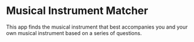 # Musical Instrument Matcher

This app finds the musical instrument that best accompanies you and your own musical instrument based on a series of questions.